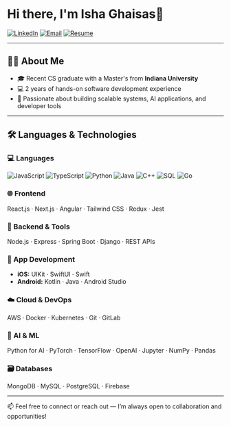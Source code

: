 # Hi there, I'm Isha Ghaisas👋

[![LinkedIn](https://img.shields.io/badge/LinkedIn-blue?style=flat&logo=linkedin)]((https://www.linkedin.com/in/isha-ghaisas/))
[![Email](https://img.shields.io/badge/Email-D14836?style=flat&logo=gmail&logoColor=white)](mailto:isha.ghaisas@gmail.com)
[![Resume](https://img.shields.io/badge/Resume-grey?style=flat&logo=adobeacrobatreader)](https://linktoresume.com)

---

## 👨‍💻 About Me

- 🎓 Recent CS graduate with a Master's from **Indiana University**
- 💻 2 years of hands-on software development experience
- 🤖 Passionate about building scalable systems, AI applications, and developer tools

---

## 🛠 Languages & Technologies

### 💻 Languages
![JavaScript](https://img.shields.io/badge/-JavaScript-F7DF1E?style=flat&logo=javascript)
![TypeScript](https://img.shields.io/badge/-TypeScript-3178C6?style=flat&logo=typescript)
![Python](https://img.shields.io/badge/-Python-3776AB?style=flat&logo=python)
![Java](https://img.shields.io/badge/-Java-007396?style=flat&logo=java)
![C++](https://img.shields.io/badge/-C++-00599C?style=flat&logo=c%2b%2b)
![SQL](https://img.shields.io/badge/-SQL-4479A1?style=flat&logo=mysql)
![Go](https://img.shields.io/badge/-Go-00ADD8?style=flat&logo=go)

### 🌐 Frontend
React.js · Next.js · Angular · Tailwind CSS · Redux · Jest

### 🔧 Backend & Tools
Node.js · Express · Spring Boot · Django · REST APIs

### 📱 App Development
- **iOS:** UIKit · SwiftUI · Swift  
- **Android:** Kotlin · Java · Android Studio

### ☁️ Cloud & DevOps
AWS · Docker · Kubernetes · Git · GitLab

### 🤖 AI & ML
Python for AI · PyTorch · TensorFlow · OpenAI · Jupyter  · NumPy · Pandas

### 🗃️ Databases
MongoDB · MySQL · PostgreSQL · Firebase

---

📫 Feel free to connect or reach out — I’m always open to collaboration and opportunities!
